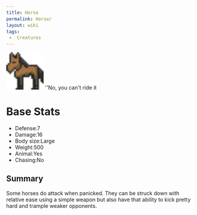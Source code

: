 ```yaml
---
title: Horse
permalink: Horse/
layout: wiki
tags:
 -  Creatures
---
```


<img src="horse.png" title="fig:horse.png" alt="horse.png" width="100" />
''No, you can't ride it

Base Stats
==========

-   Defense:7
-   Damage:16
-   Body size:Large
-   Weight:500
-   Animal:Yes
-   Chasing:No

Summary
-------

Some horses do attack when panicked. They can be struck down with
relative ease using a simple weapon but also have that ability to kick
pretty hard and trample weaker opponents.

